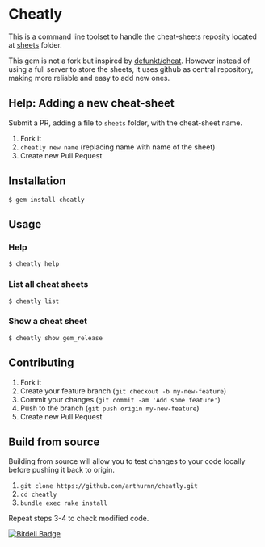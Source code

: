 # Cheatly

This is a command line toolset to handle the cheat-sheets reposity located at [sheets](https://github.com/arthurnn/cheatly/tree/master/sheets) folder.

This gem is not a fork but inspired by [defunkt/cheat](https://github.com/defunkt/cheat). However instead of using a full server to store the sheets, it uses github as central repository, making more reliable and easy to add new ones.

## Help: Adding a new cheat-sheet

Submit a PR, adding a file to `sheets` folder, with the cheat-sheet name.

1. Fork it
2. `cheatly new name` (replacing name with name of the sheet)
3. Create new Pull Request

## Installation

    $ gem install cheatly

## Usage

### Help

    $ cheatly help

### List all cheat sheets

    $ cheatly list

### Show a cheat sheet

    $ cheatly show gem_release

## Contributing

1. Fork it
2. Create your feature branch (`git checkout -b my-new-feature`)
3. Commit your changes (`git commit -am 'Add some feature'`)
4. Push to the branch (`git push origin my-new-feature`)
5. Create new Pull Request

## Build from source

Building from source will allow you to test changes to your code locally before pushing it back to origin.

1. `git clone https://github.com/arthurnn/cheatly.git`
2. `cd cheatly`
3. `bundle exec rake install`

Repeat steps 3-4 to check modified code.


[![Bitdeli Badge](https://d2weczhvl823v0.cloudfront.net/arthurnn/cheatly/trend.png)](https://bitdeli.com/free "Bitdeli Badge")

